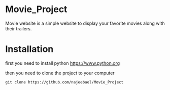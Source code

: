 # Movie_Project
Movie website is a simple website to display your favorite movies along with their trailers.

# Installation 

first you need to install python https://www.python.org

then you need to clone the project to your computer 

` git clone https://github.com/najeebael/Movie_Project `
